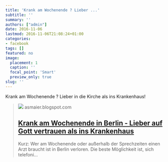 ```yaml
---
title: 'Krank am Wochenende ? Lieber ...'
subtitle: ''
summary: ''
authors: ["admin"]
date: 2016-11-06
lastmod: 2016-11-06T21:08:24+01:00
categories:
- facebook
tags: []
featured: no
image:
  placement: 1
  caption: ''
  focal_point: 'Smart'
  preview_only: true
slug: ''
---
```

Krank am Wochenende ? Lieber in die Kirche als ins Krankenhaus!
> [![](https://4.bp.blogspot.com/-lj_SvKsrKnc/WBkNNI_Sa0I/AAAAAAAABCw/zGmj6ghYEr0IFxLHBwC35BUqRBJoYikKQCLcB/w1200-h630-p-k-no-nu/IMG_1991.JPG)](https://asmaier.blogspot.de/2016/11/krank-am-wochenende-in-berlin-lieber.html)
> asmaier.blogspot.com
> ## [Krank am Wochenende in Berlin - Lieber auf Gott vertrauen als ins Krankenhaus](https://asmaier.blogspot.de/2016/11/krank-am-wochenende-in-berlin-lieber.html)
>
> Kurz: Wer am Wochenende oder außerhalb der Sprechzeiten einen Arzt braucht ist in Berlin verloren. Die beste Möglichkeit ist, sich telefoni...

